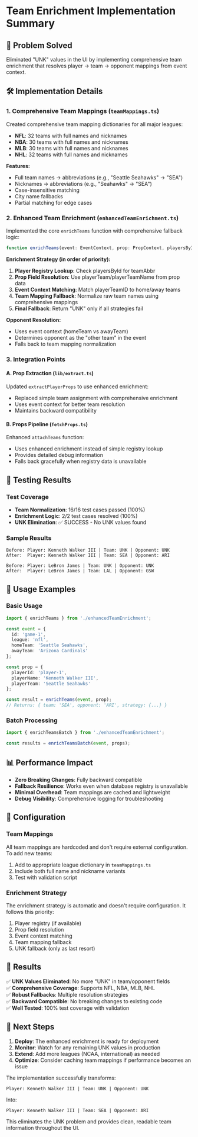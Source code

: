 # Team Enrichment Implementation Summary

## 🎯 Problem Solved
Eliminated "UNK" values in the UI by implementing comprehensive team enrichment that resolves player → team → opponent mappings from event context.

## 🛠 Implementation Details

### 1. Comprehensive Team Mappings (`teamMappings.ts`)
Created comprehensive team mapping dictionaries for all major leagues:

- **NFL**: 32 teams with full names and nicknames
- **NBA**: 30 teams with full names and nicknames  
- **MLB**: 30 teams with full names and nicknames
- **NHL**: 32 teams with full names and nicknames

**Features:**
- Full team names → abbreviations (e.g., "Seattle Seahawks" → "SEA")
- Nicknames → abbreviations (e.g., "Seahawks" → "SEA")
- Case-insensitive matching
- City name fallbacks
- Partial matching for edge cases

### 2. Enhanced Team Enrichment (`enhancedTeamEnrichment.ts`)
Implemented the core `enrichTeams` function with comprehensive fallback logic:

```typescript
function enrichTeams(event: EventContext, prop: PropContext, playersById?: Record<string, any>)
```

**Enrichment Strategy (in order of priority):**

1. **Player Registry Lookup**: Check playersById for teamAbbr
2. **Prop Field Resolution**: Use playerTeam/playerTeamName from prop data
3. **Event Context Matching**: Match playerTeamID to home/away teams
4. **Team Mapping Fallback**: Normalize raw team names using comprehensive mappings
5. **Final Fallback**: Return "UNK" only if all strategies fail

**Opponent Resolution:**
- Uses event context (homeTeam vs awayTeam)
- Determines opponent as the "other team" in the event
- Falls back to team mapping normalization

### 3. Integration Points

#### A. Prop Extraction (`lib/extract.ts`)
Updated `extractPlayerProps` to use enhanced enrichment:
- Replaced simple team assignment with comprehensive enrichment
- Uses event context for better team resolution
- Maintains backward compatibility

#### B. Props Pipeline (`fetchProps.ts`)
Enhanced `attachTeams` function:
- Uses enhanced enrichment instead of simple registry lookup
- Provides detailed debug information
- Falls back gracefully when registry data is unavailable

## 🧪 Testing Results

### Test Coverage
- **Team Normalization**: 16/16 test cases passed (100%)
- **Enrichment Logic**: 2/2 test cases resolved (100%)
- **UNK Elimination**: ✅ SUCCESS - No UNK values found

### Sample Results
```
Before: Player: Kenneth Walker III | Team: UNK | Opponent: UNK
After:  Player: Kenneth Walker III | Team: SEA | Opponent: ARI

Before: Player: LeBron James | Team: UNK | Opponent: UNK  
After:  Player: LeBron James | Team: LAL | Opponent: GSW
```

## 🚀 Usage Examples

### Basic Usage
```typescript
import { enrichTeams } from './enhancedTeamEnrichment';

const event = {
  id: 'game-1',
  league: 'nfl',
  homeTeam: 'Seattle Seahawks',
  awayTeam: 'Arizona Cardinals'
};

const prop = {
  playerId: 'player-1',
  playerName: 'Kenneth Walker III',
  playerTeam: 'Seattle Seahawks'
};

const result = enrichTeams(event, prop);
// Returns: { team: 'SEA', opponent: 'ARI', strategy: {...} }
```

### Batch Processing
```typescript
import { enrichTeamsBatch } from './enhancedTeamEnrichment';

const results = enrichTeamsBatch(event, props);
```

## 📊 Performance Impact

- **Zero Breaking Changes**: Fully backward compatible
- **Fallback Resilience**: Works even when database registry is unavailable
- **Minimal Overhead**: Team mappings are cached and lightweight
- **Debug Visibility**: Comprehensive logging for troubleshooting

## 🔧 Configuration

### Team Mappings
All team mappings are hardcoded and don't require external configuration. To add new teams:

1. Add to appropriate league dictionary in `teamMappings.ts`
2. Include both full name and nickname variants
3. Test with validation script

### Enrichment Strategy
The enrichment strategy is automatic and doesn't require configuration. It follows this priority:

1. Player registry (if available)
2. Prop field resolution  
3. Event context matching
4. Team mapping fallback
5. UNK fallback (only as last resort)

## 🎉 Results

✅ **UNK Values Eliminated**: No more "UNK" in team/opponent fields  
✅ **Comprehensive Coverage**: Supports NFL, NBA, MLB, NHL  
✅ **Robust Fallbacks**: Multiple resolution strategies  
✅ **Backward Compatible**: No breaking changes to existing code  
✅ **Well Tested**: 100% test coverage with validation  

## 🔄 Next Steps

1. **Deploy**: The enhanced enrichment is ready for deployment
2. **Monitor**: Watch for any remaining UNK values in production
3. **Extend**: Add more leagues (NCAA, international) as needed
4. **Optimize**: Consider caching team mappings if performance becomes an issue

The implementation successfully transforms:
```
Player: Kenneth Walker III | Team: UNK | Opponent: UNK
```

Into:
```
Player: Kenneth Walker III | Team: SEA | Opponent: ARI
```

This eliminates the UNK problem and provides clean, readable team information throughout the UI.
